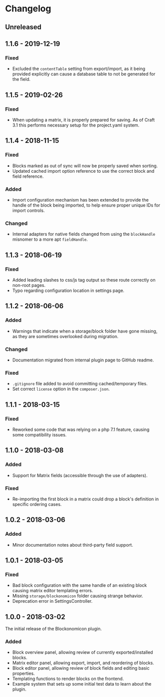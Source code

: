 # Changelog

## Unreleased

## 1.1.6 - 2019-12-19

### Fixed
- Excluded the `contentTable` setting from export/import, as it being provided explicitly can cause a database table to not be generated for the field.

## 1.1.5 - 2019-02-26

### Fixed
- When updating a matrix, it is properly prepared for saving. As of Craft 3.1 this performs necessary setup for the project.yaml system.

## 1.1.4 - 2018-11-15

### Fixed
- Blocks marked as out of sync will now be properly saved when sorting.
- Updated cached import option reference to use the correct block and field reference.

### Added
- Import configuration mechanism has been extended to provide the handle of the block being imported, to help ensure proper unique IDs for import controls.

### Changed
- Internal adapters for native fields changed from using the `blockHandle` misnomer to a more apt `fieldHandle`.

## 1.1.3 - 2018-06-19

### Fixed
- Added leading slashes to css/js tag output so these route correctly on non-root pages.
- Typo regarding configuration location in settings page.

## 1.1.2 - 2018-06-06

### Added
- Warnings that indicate when a storage/block folder have gone missing, as they are sometimes overlooked during migration.

### Changed
- Documentation migrated from internal plugin page to GitHub readme.

### Fixed
- `.gitignore` file added to avoid committing cached/temporary files.
- Set correct `license` option in the `composer.json`.

## 1.1.1 - 2018-03-15

### Fixed
- Reworked some code that was relying on a php 7.1 feature, causing some compatibility issues.

## 1.1.0 - 2018-03-08

### Added
- Support for Matrix fields (accessible through the use of adapters).

### Fixed
- Re-importing the first block in a matrix could drop a block's definition in specific ordering cases.

## 1.0.2 - 2018-03-06

### Added
- Minor documentation notes about third-party field support.

## 1.0.1 - 2018-03-05

### Fixed
- Bad block configuration with the same handle of an existing block causing matrix editor templating errors.
- Missing `storage/blockonomicon` folder causing strange behavior.
- Deprecation error in SettingsController.

## 1.0.0 - 2018-03-02

The initial release of the Blockonomicon plugin.

### Added
- Block overview panel, allowing review of currently exported/installed blocks.
- Matrix editor panel, allowing export, import, and reordering of blocks.
- Block editor panel, allowing review of block fields and editing basic properties.
- Templating functions to render blocks on the frontend.
- Example system that sets up some initial test data to learn about the plugin.
